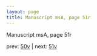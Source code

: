 ```yaml
---
layout: page
title: Manuscript msA, page 51r
---
```


Manuscript msA, page 51r

prev:  [50v](../50v) | next:  [51v](../51v)